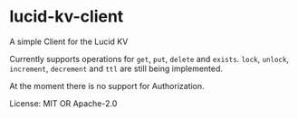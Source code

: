 # lucid-kv-client

A simple Client for the Lucid KV

Currently supports operations for `get`, `put`, `delete` and `exists`.
`lock`, `unlock`, `increment`, `decrement` and `ttl` are still being implemented.

At the moment there is no support for Authorization.

License: MIT OR Apache-2.0
